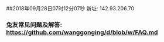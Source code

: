 ##2018年09月28日07时12分07秒 新址: 142.93.206.70
### 兔友常见问题及解答: https://github.com/wanggonging/d/blob/w/FAQ.md
